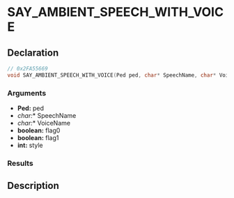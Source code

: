 # SAY_AMBIENT_SPEECH_WITH_VOICE

## Declaration
```cpp
// 0x2FA55669
void SAY_AMBIENT_SPEECH_WITH_VOICE(Ped ped, char* SpeechName, char* VoiceName, boolean flag0, boolean flag1, int style);
```

### Arguments
- **Ped:** ped
- **char*:** SpeechName
- **char*:** VoiceName
- **boolean:** flag0
- **boolean:** flag1
- **int:** style

### Results

## Description
